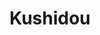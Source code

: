 ---
# Name
title: Kushidou
bio: 什么都学，却什么都不精通的一个小白:)
avatar: images/kushidou.png

organization:
  name:
  url:

# Check the available icons on https://fontawesome.com/.
# You can get similar results like this <i class="fab fa-github"></i> after searching.
# Then icon is github and iconPack is fab for this case.
social:
  - icon:
    iconPack:
    url:
---